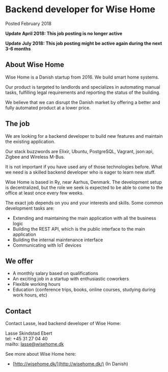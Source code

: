 # Backend developer for Wise Home

Posted February 2018

**Update April 2018: This job posting is no longer active**

**Update July 2018: This job posting might be active again during the next 3-6 months**

## About Wise Home

Wise Home is a Danish startup from 2016. We build smart home systems.

Our product is targeted to landlords and specializes in automating manual tasks, fulfilling legal requirements and
reporting the status of the building.

We believe that we can disrupt the Danish market by offering a better and fully automated product at a lower price.

## The job

We are looking for a backend developer to build new features and maintain the existing application.

Our stack buzzwords are Elixir, Ubuntu, PostgreSQL, Vagrant, json:api, Zigbee and Wireless M-Bus.

It is not important if you have used any of those technologies before. What we need is a skilled backend developer
who is eager to learn new stuff.

Wise Home is based in Ry, near Aarhus, Denmark. The development setup is decentralized, but the role we seek is
expected to be able to come to the office at least once every few weeks.

The exact job depends on you and your interests and skills. Some common development tasks are:

* Extending and maintaining the main application with all the business logic
* Building the REST API, which is the public interface to the main application
* Building the internal maintenance interface
* Communicating with IoT devices

## We offer

* A monthly salary based on qualifications
* An exciting job in a startup with enthusiastic coworkers
* Flexible working hours
* Education (conference trips, books, online courses, studying during work hours, etc)

## Contact

Contact Lasse, lead backend developer of Wise Home:

Lasse Skindstad Ebert  
tel: +45 31 27 04 40  
mailto: lasse@wisehome.dk

See more about Wise Home here:

* [http://wisehome.dk/](http://wisehome.dk/) (In Danish)
